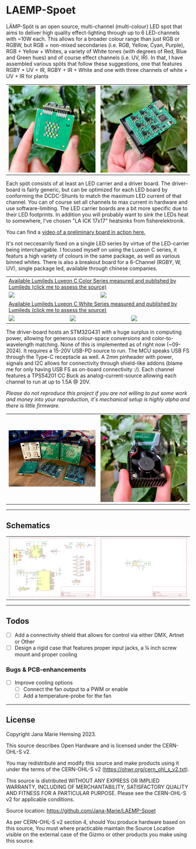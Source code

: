 # LAEMP-Spoet

LÄMP-Spöt is an open source, multi-channel (multi-colour) LED spot that aims to deliver high quality effect-lighting through up to 6 LED-channels with ~10W each. This allows for a broader colour range than just RGB or RGBW, but RGB + non-mixed secondaries (i.e. RGB, Yellow, Cyan, Purple), RGB + Yellow + Whites, a variety of White tones (with degrees of Red, Blue and Green hues) and of course effect channels (i.e. UV, IR). In that, I have assembled various spöts that follow these suggestions, one that features RGBY + UV + IR, RGBY + IR + White and one with three channels of white + UV + IR for plants

<table>
	<tbody>
		<tr>
			<td>
				<img src="images/d405012116350749.jpg"/>
			</td>
			<td>
				<img src="images/461130dc0d1f1133.jpg"/>
			</td>
		</tr>
	</tbody>
</table>

Each spöt consists of at least an LED carrier and a driver board. The driver-board is fairly generic, but can be optimized for each LED board by conforming the DCDC-Shunts to match the maximum LED current of that channel. You can of course set all channels to max current in hardware and use software-limiting. The LED carrier boards are a bit more specific due to their LED footprints. In addition you will probably want to sink the LEDs heat to somewhere, I've chosen "LA ICK 17x17" heatsinks from fisherelektronik.

You can find a [video of a preliminary board in action here.](https://chaos.social/@janamarie/110854704275031346)

It's not neccesarrily fixed on a single LED series by virtue of the LED-carrier being interchangable. I focused myself on using the Luxeon C series, it featurs a high variety of colours in the same package, as well as various binned whites. There is also a breakout board for a 6-Channel (RGBY, W, UV), single package led, available through chinese companies.

<a href="https://otmm.lumileds.com/adaptivemedia/f5fbe66cb9d857d62d895f92b8d6be3cc5919925">
	<table>
		<tbody>
			<tr>
				<td colspan="6">
					Available Lumileds Luxeon C Color Series measured and published by Lumileds (click me to assess the source)
				</td>
			</tr>
			<tr>
				<td colspan="3">
					<img src="https://github.com/user-attachments/assets/43fa90d1-c491-431e-93bc-96a140c7d182"/>
				</td>
				<td colspan="3">
					<img src="https://github.com/user-attachments/assets/fdbc9b47-8c68-4ab1-b56f-0b20bc2178f9"/>
				</td>
			</tr>
			<tr>
				<td colspan="6">
					Available Lumileds Luxeon C White Series measured and published by Lumileds (click me to assess the source)
				</td>
			</tr>
			<tr>
				<td colspan="2">
					<img src="https://github.com/user-attachments/assets/919392c2-aed2-4abb-a8e9-fd37704e54d1"/>
				</td>
				<td colspan="2">
					<img src="https://github.com/user-attachments/assets/a058e852-4a81-4a86-91ff-384a3abd55c9"/>
				</td>
				<td colspan="2">
					<img src="https://github.com/user-attachments/assets/43cbd6b9-5abe-45fb-905a-00f00798f130"/>
				</td>
			</tr>
		</tbody>
	</table>
</a>

The driver-board hosts an STM32G431 with a huge surplus in computing power, allowing for generous colour-space conversions and color-to-wavelength matching. None of this is implemented as of right now (~09-2024). It requires a 15-20V USB-PD source to run. The MCU speaks USB FS through the Type-C receptacle as well. A 2mm pinheader with power, signals and I2C allows for connectivity through shield-like addons (blame me for only having USB FS as on-board connectivity :/). Each channel features a TPS54201 CC Buck as analog-current-source allowing each channel to run at up to 1.5A @ 20V.

*Please do not reproduce this project if you are not willing to put some work and money into your reproduction, it's mechanical setup is highly alpha and there is little firmware.*

<table>
	<tbody>
		<tr>
			<td>
				<img src="images/eddd12111ed403f0.jpg"/>
			</td>
			<td>
				<img src="images/b45edd061e29ef09.jpg"/>
			</td>
		</tr>
	</tbody>
</table>

---

## Schematics

<a href="https://github.com/Jana-Marie/LAEMP-Spoet/tree/main/led-driver/schematic.pdf">
	<table>
		<tbody>
			<tr>
				<td>
					<img src="images/Screenshot from 2024-09-14 11-28-24.png"/>
				</td>
				<td>
					<img src="images/Screenshot from 2024-09-14 11-28-36.png"/>
				</td>
			</tr>
		</tbody>
	</table>
</a>

---

## Todos

 - [ ] Add a connectivity shield that allows for control via either DMX, Artnet or Other
 - [ ] Design a rigid case that features proper input jacks, a ¼ inch screw mount and proper cooling

### Bugs & PCB-enhancements

 - [ ] Improve cooling options
   - [ ] Connect the fan output to a PWM or enable
   - [ ] Add a temperature-probe for the fan

---

## License

Copyright Jana Marie Hemsing 2023.

This source describes Open Hardware and is licensed under the CERN-OHL-S v2.

You may redistribute and modify this source and make products using it under
the terms of the CERN-OHL-S v2 (https://ohwr.org/cern_ohl_s_v2.txt).

This source is distributed WITHOUT ANY EXPRESS OR IMPLIED WARRANTY,
INCLUDING OF MERCHANTABILITY, SATISFACTORY QUALITY AND FITNESS FOR A
PARTICULAR PURPOSE. Please see the CERN-OHL-S v2 for applicable conditions.

Source location: https://github.com/Jana-Marie/LAEMP-Spoet

As per CERN-OHL-S v2 section 4, should You produce hardware based on this
source, You must where practicable maintain the Source Location visible
on the external case of the Gizmo or other products you make using this
source.


